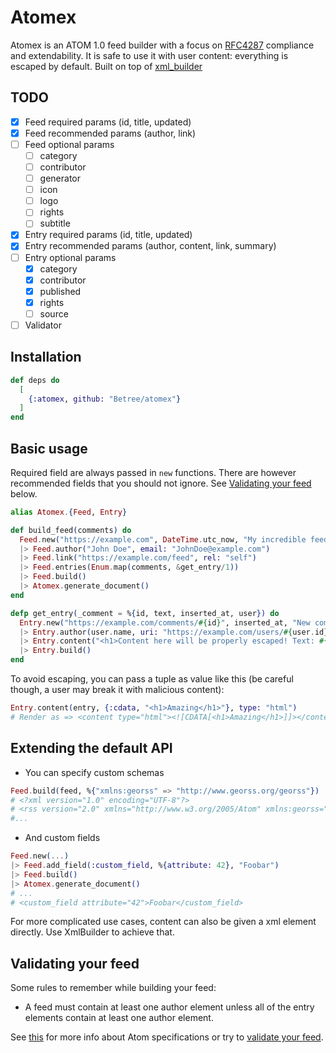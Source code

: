 # Atomex

Atomex is an ATOM 1.0 feed builder with a focus on [RFC4287](https://tools.ietf.org/html/rfc4287) compliance
and extendability. It is safe to use it with user content: everything is escaped by default.
Built on top of [xml_builder](https://github.com/joshnuss/xml_builder/)

## TODO

- [x] Feed required params (id, title, updated)
- [x] Feed recommended params (author, link)
- [ ] Feed optional params
  * [ ] category
  * [ ] contributor
  * [ ] generator
  * [ ] icon
  * [ ] logo
  * [ ] rights
  * [ ] subtitle
- [x] Entry required params (id, title, updated)
- [x] Entry recommended params (author, content, link, summary)
- [ ] Entry optional params
  * [x] category
  * [x] contributor
  * [x] published
  * [x] rights
  * [ ] source
- [ ] Validator

## Installation

```elixir
def deps do
  [
    {:atomex, github: "Betree/atomex"}
  ]
end
```

## Basic usage

Required field are always passed in `new` functions. There are however recommended fields that you
should not ignore. See [Validating your feed](#validating-your-feed) below.

```elixir
alias Atomex.{Feed, Entry}

def build_feed(comments) do
  Feed.new("https://example.com", DateTime.utc_now, "My incredible feed")
  |> Feed.author("John Doe", email: "JohnDoe@example.com")
  |> Feed.link("https://example.com/feed", rel: "self")
  |> Feed.entries(Enum.map(comments, &get_entry/1))
  |> Feed.build()
  |> Atomex.generate_document()
end

defp get_entry(_comment = %{id, text, inserted_at, user}) do
  Entry.new("https://example.com/comments/#{id}", inserted_at, "New comment by #{user.name}")
  |> Entry.author(user.name, uri: "https://example.com/users/#{user.id}")
  |> Entry.content("<h1>Content here will be properly escaped! Text: #{text}</h1>", type: "html")
  |> Entry.build()
end
```

To avoid escaping, you can pass a tuple as value like this (be careful though, a user may
break it with malicious content):

```elixir
Entry.content(entry, {:cdata, "<h1>Amazing</h1>"}, type: "html")
# Render as => <content type="html"><![CDATA[<h1>Amazing</h1>]]></content>
```

## Extending the default API

* You can specify custom schemas

```elixir
Feed.build(feed, %{"xmlns:georss" => "http://www.georss.org/georss"})
# <?xml version="1.0" encoding="UTF-8"?>
# <rss version="2.0" xmlns="http://www.w3.org/2005/Atom" xmlns:georss="http://www.georss.org/georss">
#...
```

* And custom fields

```elixir
Feed.new(...)
|> Feed.add_field(:custom_field, %{attribute: 42}, "Foobar")
|> Feed.build()
|> Atomex.generate_document()
# ...
# <custom_field attribute="42">Foobar</custom_field>
```

For more complicated use cases, content can also be given a xml element directly. Use XmlBuilder to achieve that.

## Validating your feed

Some rules to remember while building your feed:
*  A feed must contain at least one author element unless all of the entry elements contain at least one author element.

See [this](https://validator.w3.org/feed/docs/atom.html) for more info about Atom specifications or try to
[validate your feed](https://validator.w3.org/feed/).
